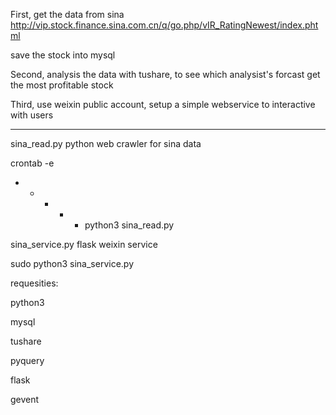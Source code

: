 First, get the data from sina http://vip.stock.finance.sina.com.cn/q/go.php/vIR_RatingNewest/index.phtml

save the stock into mysql

Second, analysis the data with tushare, to see which analysist's forcast get the most profitable stock

Third, use weixin public account, setup a simple webservice to interactive with users

------------------------------

sina_read.py python web crawler for sina data

crontab -e

* * * * * python3 sina_read.py 

sina_service.py  flask weixin service

sudo python3 sina_service.py 

requesities:

python3

mysql

tushare

pyquery

flask

gevent
